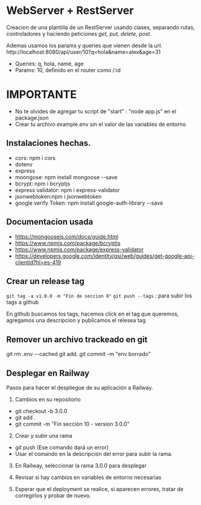 # WebServer + RestServer

Creacion de una plantilla de un RestServer usando clases, separando rutas, controladores y haciendo peticiones _get, put, delete, post_.

Ademas usamos los params y queries que vienen desde la url.
http://localhost:8080/api/user/10?q=hola&name=alex&age=31

- Queries: q, hola, name, age
- Params: 10, definido en el router como /:id

# IMPORTANTE

- No te olvides de agregar tu script de "start" : "node app.js" en el package.json
- Crear tu archivo example.env sin el valor de las variables de entorno

## Instalaciones hechas.

- cors: npm i cors
- dotenv
- express
- moongose: npm install mongoose --save
- bcrypt: npm i bcryptjs
- express validator: npm i express-validator
- jsonwebtoken:npm i jsonwebtoken
- google verify Token: npm install google-auth-library --save

## Documentacion usada

- https://mongoosejs.com/docs/guide.html
- https://www.npmjs.com/package/bcryptjs
- https://www.npmjs.com/package/express-validator
- https://developers.google.com/identity/gsi/web/guides/get-google-api-clientid?hl=es-419

## Crear un release tag

`git tag -a v1.0.0 -m "Fin de seccion 8"`
`git push --tags` : para subir los tags a github

En github buscamos los tags, hacemos click en el tag que queremos, agregamos una descripcion y publicamos el relesea tag

## Remover un archivo trackeado en git

git rm .env --cached
git add. git commit -m "env borrado"

## Desplegar en Railway

Pasos para hacer el despliegue de su aplicación a Railway.

1. Cambios en su repositorio

- git checkout -b 3.0.0
- git add .
- git commit -m "Fin sección 10 - version 3.0.0"

2. Crear y subir una rama

- git push (Ese comando dará un error)
- Usar el comando en la descripción del error para subir la rama.

3. En Railway, seleccionar la rama 3.0.0 para desplegar

4. Revisar si hay cambios en variables de entorno necesarias

5. Esperar que el deployment se realice, si aparecen errores, tratar de corregirlos y probar de nuevo.
